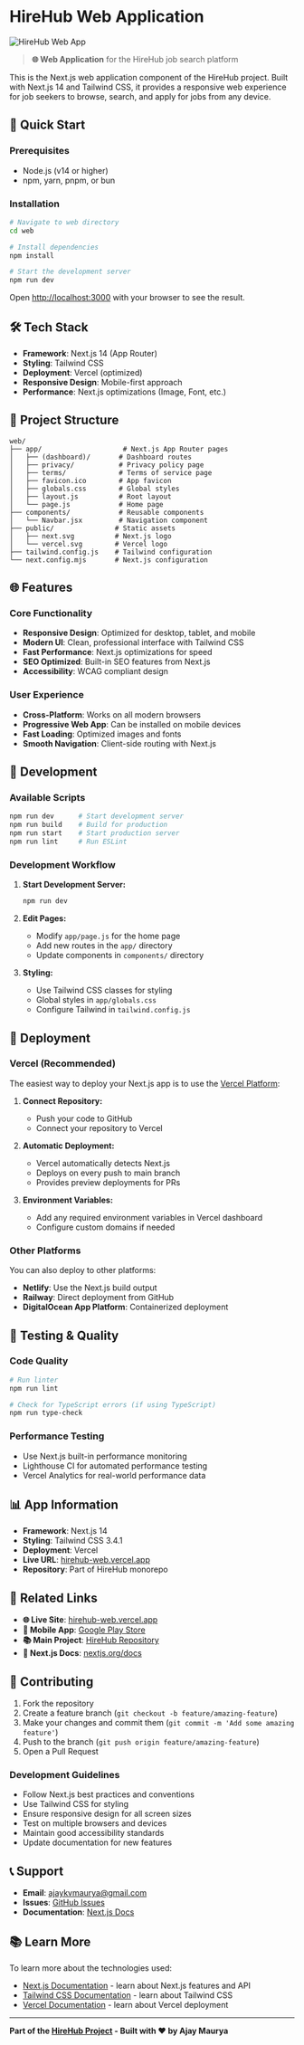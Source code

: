 # HireHub Web Application

![HireHub Web App](https://res.cloudinary.com/dfh7pmyj0/image/upload/v1720192555/03_svrfvx.png)

> **🌐 Web Application** for the HireHub job search platform

This is the Next.js web application component of the HireHub project. Built with Next.js 14 and Tailwind CSS, it provides a responsive web experience for job seekers to browse, search, and apply for jobs from any device.

## 🚀 Quick Start

### Prerequisites

- Node.js (v14 or higher)
- npm, yarn, pnpm, or bun

### Installation

```bash
# Navigate to web directory
cd web

# Install dependencies
npm install

# Start the development server
npm run dev
```

Open [http://localhost:3000](http://localhost:3000) with your browser to see the result.

## 🛠️ Tech Stack

- **Framework**: Next.js 14 (App Router)
- **Styling**: Tailwind CSS
- **Deployment**: Vercel (optimized)
- **Responsive Design**: Mobile-first approach
- **Performance**: Next.js optimizations (Image, Font, etc.)

## 📁 Project Structure

```
web/
├── app/                    # Next.js App Router pages
│   ├── (dashboard)/       # Dashboard routes
│   ├── privacy/           # Privacy policy page
│   ├── terms/             # Terms of service page
│   ├── favicon.ico        # App favicon
│   ├── globals.css        # Global styles
│   ├── layout.js          # Root layout
│   └── page.js            # Home page
├── components/            # Reusable components
│   └── Navbar.jsx         # Navigation component
├── public/               # Static assets
│   ├── next.svg          # Next.js logo
│   └── vercel.svg        # Vercel logo
├── tailwind.config.js    # Tailwind configuration
└── next.config.mjs       # Next.js configuration
```

## 🌐 Features

### Core Functionality

- **Responsive Design**: Optimized for desktop, tablet, and mobile
- **Modern UI**: Clean, professional interface with Tailwind CSS
- **Fast Performance**: Next.js optimizations for speed
- **SEO Optimized**: Built-in SEO features from Next.js
- **Accessibility**: WCAG compliant design

### User Experience

- **Cross-Platform**: Works on all modern browsers
- **Progressive Web App**: Can be installed on mobile devices
- **Fast Loading**: Optimized images and fonts
- **Smooth Navigation**: Client-side routing with Next.js

## 🚀 Development

### Available Scripts

```bash
npm run dev      # Start development server
npm run build    # Build for production
npm run start    # Start production server
npm run lint     # Run ESLint
```

### Development Workflow

1. **Start Development Server:**

   ```bash
   npm run dev
   ```

2. **Edit Pages:**

   - Modify `app/page.js` for the home page
   - Add new routes in the `app/` directory
   - Update components in `components/` directory

3. **Styling:**
   - Use Tailwind CSS classes for styling
   - Global styles in `app/globals.css`
   - Configure Tailwind in `tailwind.config.js`

## 🚀 Deployment

### Vercel (Recommended)

The easiest way to deploy your Next.js app is to use the [Vercel Platform](https://vercel.com/new?utm_medium=default-template&filter=next.js&utm_source=create-next-app&utm_campaign=create-next-app-readme):

1. **Connect Repository:**

   - Push your code to GitHub
   - Connect your repository to Vercel

2. **Automatic Deployment:**

   - Vercel automatically detects Next.js
   - Deploys on every push to main branch
   - Provides preview deployments for PRs

3. **Environment Variables:**
   - Add any required environment variables in Vercel dashboard
   - Configure custom domains if needed

### Other Platforms

You can also deploy to other platforms:

- **Netlify**: Use the Next.js build output
- **Railway**: Direct deployment from GitHub
- **DigitalOcean App Platform**: Containerized deployment

## 🧪 Testing & Quality

### Code Quality

```bash
# Run linter
npm run lint

# Check for TypeScript errors (if using TypeScript)
npm run type-check
```

### Performance Testing

- Use Next.js built-in performance monitoring
- Lighthouse CI for automated performance testing
- Vercel Analytics for real-world performance data

## 📊 App Information

- **Framework**: Next.js 14
- **Styling**: Tailwind CSS 3.4.1
- **Deployment**: Vercel
- **Live URL**: [hirehub-web.vercel.app](https://hirehub-web.vercel.app/)
- **Repository**: Part of HireHub monorepo

## 🔗 Related Links

- **🌐 Live Site**: [hirehub-web.vercel.app](https://hirehub-web.vercel.app/)
- **📱 Mobile App**: [Google Play Store](https://play.google.com/store/apps/details?id=com.ajaymaurya1008.hirehub)
- **📚 Main Project**: [HireHub Repository](../README.md)
- **📖 Next.js Docs**: [nextjs.org/docs](https://nextjs.org/docs)

## 🤝 Contributing

1. Fork the repository
2. Create a feature branch (`git checkout -b feature/amazing-feature`)
3. Make your changes and commit them (`git commit -m 'Add some amazing feature'`)
4. Push to the branch (`git push origin feature/amazing-feature`)
5. Open a Pull Request

### Development Guidelines

- Follow Next.js best practices and conventions
- Use Tailwind CSS for styling
- Ensure responsive design for all screen sizes
- Test on multiple browsers and devices
- Maintain good accessibility standards
- Update documentation for new features

## 📞 Support

- **Email**: ajaykvmaurya@gmail.com
- **Issues**: [GitHub Issues](https://github.com/yourusername/hirehub/issues)
- **Documentation**: [Next.js Docs](https://nextjs.org/docs)

## 📚 Learn More

To learn more about the technologies used:

- [Next.js Documentation](https://nextjs.org/docs) - learn about Next.js features and API
- [Tailwind CSS Documentation](https://tailwindcss.com/docs) - learn about Tailwind CSS
- [Vercel Documentation](https://vercel.com/docs) - learn about Vercel deployment

---

**Part of the [HireHub Project](../README.md) - Built with ❤️ by Ajay Maurya**
